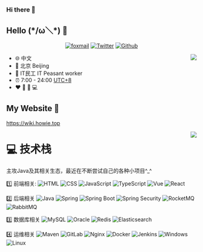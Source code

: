 ### Hi there 👋

<!--
**Howietron/Howietron** is a ✨ _special_ ✨ repository because its `README.md` (this file) appears on your GitHub profile.

Here are some ideas to get you started:

- 🔭 I’m currently working on ...
- 🌱 I’m currently learning ...
- 👯 I’m looking to collaborate on ...
- 🤔 I’m looking for help with ...
- 💬 Ask me about ...
- 📫 How to reach me: ...
- 😄 Pronouns: ...
- ⚡ Fun fact: ...
-->
## Hello (\*/ω＼*) 👋

<p align="center">
  <a href="ganbeicing@foxmail.com" target="_blank"><img src="https://img.shields.io/badge/Gmail-c14438.svg?&style=flat-square&logo=gmail&logoColor=white&longCache=true" alt="foxmail"></a>
  <a href="https://twitter.com/Chris_Chen401" target="_blank"><img src="https://img.shields.io/badge/Twitter-1ca0f1.svg?&style=flat-square&logo=twitter&logoColor=white&longCache=true" alt="Twitter"></a>
  <a href="https://github.com/Howietron" target="_blank"><img src="https://img.shields.io/badge/Github-262968.svg?&style=flat-square&logo=github&logoColor=white&longCache=true" alt="Github"></a>
</p>


<a href="https://github.com/Howietron/">
  <img align="right" src="https://github-readme-stats.vercel.app/api?username=Howietron&theme=algolia&count_private=true&show_icons=true" />
</a>

- :globe_with_meridians: 中文
- :office: 北京 Beijing
- :briefcase:  IT民工 IT Peasant worker
- :alarm_clock: 7:00 - 24:00 [UTC+8](https://time.is/UTC+8)
- :heart: 🏀 🏃‍ 💻

## My Website :link:

<https://wiki.howie.top>

<a href="https://github.com/Howietron/">
  <img align="right" src="https://github-readme-stats.vercel.app/api/top-langs/?username=Howietron&layout=compact" />
</a>

# 💻 技术栈
主攻Java及其相关生态，最近在不断尝试自己的各种小项目^_^

<p align="left">
  
  1️⃣ 前端相关: 
    <img alt="HTML" src="https://img.shields.io/badge/HTML-E34F26?style=flat-square&logo=html5&logoColor=white">
    <img alt="CSS" src="https://img.shields.io/badge/CSS-563d7c?style=flat-square&logo=css3&logoColor=white">
    <img alt="JavaScript" src="https://img.shields.io/badge/JavaScript-3655FF?style=flat-square&logo=javascript&logoColor=white">
    <img alt="TypeScript" src="https://img.shields.io/badge/TypeScript-3178C6?style=flat-square&logo=typescript&logoColor=white">
    <img alt="Vue" src="https://img.shields.io/badge/Vue.js-4FC08D?style=flat-square&logo=vue.js&logoColor=white">
    <img alt="React" src="https://img.shields.io/badge/React-0088CC?style=flat-square&logo=React&logoColor=white">
  
  2️⃣ 后端相关
    <img alt="Java" src="https://img.shields.io/badge/Java-3572a5?style=flat-square&logo=CoffeeScript&logoColor=white">
    <img alt="Spring" src="https://img.shields.io/badge/Spring-6DB33F?style=flat-square&logo=Spring&logoColor=white">
    <img alt="Spring Boot" src="https://img.shields.io/badge/Spring Boot-bc8362?style=flat-square&logo=Spring-Boot&logoColor=white">
    <img alt="Spring Security" src="https://img.shields.io/badge/Spring Security-555555?style=flat-square&logo=Spring-Security&logoColor=white">
    <img alt="RocketMQ" src="https://img.shields.io/badge/RocketMQ-D77310?style=flat-square&logo=Apache RocketMQ&logoColor=white">
    <img alt="RabbitMQ" src="https://img.shields.io/badge/RabbitMQ-FF6600?style=flat-square&logo=RabbitMQ&logoColor=white">
  
  3️⃣ 数据库相关
    <img alt="MySQL" src="https://img.shields.io/badge/MySQL-4479A1?style=flat-square&logo=MySQL&logoColor=white">
    <img alt="Oracle" src="https://img.shields.io/badge/Oracle-F80000?style=flat-square&logo=Oracle&logoColor=white">
    <img alt="Redis" src="https://img.shields.io/badge/Redis-DC382D?style=flat-square&logo=Redis&logoColor=white">
    <img alt="Elasticsearch" src="https://img.shields.io/badge/Elasticsearch-005571?style=flat-square&logo=Elasticsearch&logoColor=white">
  
  4️⃣ 运维相关
    <img alt="Maven" src="https://img.shields.io/badge/Maven-3D95CE?style=flat-square&logo=MakerBot&logoColor=white">
    <img alt="GitLab" src="https://img.shields.io/badge/Git-F05032?style=flat-square&logo=gitlab&logoColor=white">
    <img alt="Nginx" src="https://img.shields.io/badge/Nginx-009639?style=flat-square&logo=Nginx&logoColor=white">
    <img alt="Docker" src="https://img.shields.io/badge/Docker-2496ED?style=flat-square&logo=Docker&logoColor=white">
    <img alt="Jenkins" src="https://img.shields.io/badge/-Jenkins-black?style=flat-square&logo=Jenkins&logoColor=white">
    <img alt="Windows" src="https://img.shields.io/badge/Windows-0078D6?style=flat-square&logo=Windows&logoColor=white">
    <img alt="Linux" src="https://img.shields.io/badge/Linux-FCC624?style=flat-square&logo=Linux&logoColor=black">
  
</p>
